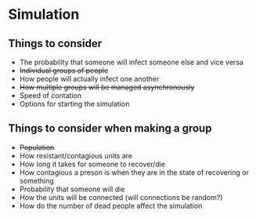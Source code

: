 # Simulation

## Things to consider
- The probability that someone will infect someone else and vice versa
- ~~Individual groups of people~~
- How people will actually infect one another
- ~~How multiple groups will be managed asynchronously~~
- Speed of contation
- Options for starting the simulation

## Things to consider when making a group
- ~~Population~~
- How resistant/contagious units are
- How long it takes for someone to recover/die
- How contagious a preson is when they are in the state of recovering or something
- Probability that someone will die
- How the units will be connected (will connections be random?)
- How do the number of dead people affect the simulation